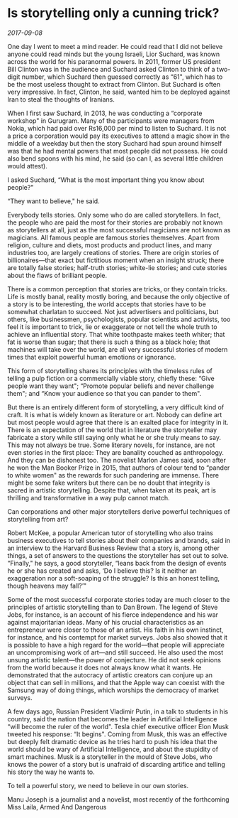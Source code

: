 # Is storytelling only a cunning trick?

*2017-09-08*

One day I went to meet a mind reader. He could read that I did not
believe anyone could read minds but the young Israeli, Lior Suchard, was
known across the world for his paranormal powers. In 2011, former US
president Bill Clinton was in the audience and Suchard asked Clinton to
think of a two-digit number, which Suchard then guessed correctly as
“61", which has to be the most useless thought to extract from Clinton.
But Suchard is often very impressive. In fact, Clinton, he said, wanted
him to be deployed against Iran to steal the thoughts of Iranians.

When I first saw Suchard, in 2013, he was conducting a “corporate
workshop" in Gurugram. Many of the participants were managers from
Nokia, which had paid over Rs16,000 per mind to listen to Suchard. It is
not a price a corporation would pay its executives to attend a magic
show in the middle of a weekday but then the story Suchard had spun
around himself was that he had mental powers that most people did not
possess. He could also bend spoons with his mind, he said (so can I, as
several little children would attest).

I asked Suchard, “What is the most important thing you know about
people?"

“They want to believe," he said.

Everybody tells stories. Only some who do are called storytellers. In
fact, the people who are paid the most for their stories are probably
not known as storytellers at all, just as the most successful magicians
are not known as magicians. All famous people are famous stories
themselves. Apart from religion, culture and diets, most products and
product lines, and many industries too, are largely creations of
stories. There are origin stories of billionaires—that exact but
fictitious moment when an insight struck; there are totally false
stories; half-truth stories; white-lie stories; and cute stories about
the flaws of brilliant people.

There is a common perception that stories are tricks, or they contain
tricks. Life is mostly banal, reality mostly boring, and because the
only objective of a story is to be interesting, the world accepts that
stories have to be somewhat charlatan to succeed. Not just advertisers
and politicians, but others, like businessmen, psychologists, popular
scientists and activists, too feel it is important to trick, lie or
exaggerate or not tell the whole truth to achieve an influential story.
That white toothpaste makes teeth whiter; that fat is worse than sugar;
that there is such a thing as a black hole; that machines will take over
the world, are all very successful stories of modern times that exploit
powerful human emotions or ignorance.

This form of storytelling shares its principles with the timeless rules
of telling a pulp fiction or a commercially viable story, chiefly these:
“Give people want they want"; “Promote popular beliefs and never
challenge them"; and “Know your audience so that you can pander to
them".

But there is an entirely different form of storytelling, a very
difficult kind of craft. It is what is widely known as literature or
art. Nobody can define art but most people would agree that there is an
exalted place for integrity in it. There is an expectation of the world
that in literature the storyteller may fabricate a story while still
saying only what he or she truly means to say. This may not always be
true. Some literary novels, for instance, are not even stories in the
first place: They are banality couched as anthropology. And they can be
dishonest too. The novelist Marlon James said, soon after he won the Man
Booker Prize in 2015, that authors of colour tend to “pander to white
women" as the rewards for such pandering are immense. There might be
some fake writers but there can be no doubt that integrity is sacred in
artistic storytelling. Despite that, when taken at its peak, art is
thrilling and transformative in a way pulp cannot match.

Can corporations and other major storytellers derive powerful techniques
of storytelling from art?

Robert McKee, a popular American tutor of storytelling who also trains
business executives to tell stories about their companies and brands,
said in an interview to the Harvard Business Review that a story is,
among other things, a set of answers to the questions the storyteller
has set out to solve. “Finally," he says, a good storyteller, “leans
back from the design of events he or she has created and asks, ‘Do I
believe this? Is it neither an exaggeration nor a soft-soaping of the
struggle? Is this an honest telling, though heavens may fall?’"

Some of the most successful corporate stories today are much closer to
the principles of artistic storytelling than to Dan Brown. The legend of
Steve Jobs, for instance, is an account of his fierce independence and
his war against majoritarian ideas. Many of his crucial characteristics
as an entrepreneur were closer to those of an artist. His faith in his
own instinct, for instance, and his contempt for market surveys. Jobs
also showed that it is possible to have a high regard for the world—that
people will appreciate an uncompromising work of art—and still succeed.
He also used the most unsung artistic talent—the power of conjecture. He
did not seek opinions from the world because it does not always know
what it wants. He demonstrated that the autocracy of artistic creators
can conjure up an object that can sell in millions, and that the Apple
way can coexist with the Samsung way of doing things, which worships the
democracy of market surveys.

A few days ago, Russian President Vladimir Putin, in a talk to students
in his country, said the nation that becomes the leader in Artificial
Intelligence “will become the ruler of the world". Tesla chief executive
officer Elon Musk tweeted his response: “It begins". Coming from Musk,
this was an effective but deeply felt dramatic device as he tries hard
to push his idea that the world should be wary of Artificial
Intelligence, and about the stupidity of smart machines. Musk is a
storyteller in the mould of Steve Jobs, who knows the power of a story
but is unafraid of discarding artifice and telling his story the way he
wants to.

To tell a powerful story, we need to believe in our own stories.

Manu Joseph is a journalist and a novelist, most recently of the
forthcoming Miss Laila, Armed And Dangerous
